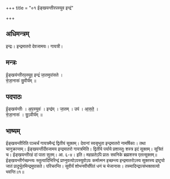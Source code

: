 +++
title = "०१ ईङ्खयन्तीरपस्युव इन्द्रं"

+++
## अधिमन्त्रम्
इन्द्रः। इन्द्रमातरो देवजामयः। गायत्री।

## मन्त्रः
ई॒ङ्खय॑न्तीरप॒स्युव॒ इन्द्रं॑ जा॒तमुपा॑सते ।  
भे॒जा॒नासः॑ सु॒वीर्य॑म् ॥

## पदपाठः
ई॒ङ्खय॑न्तीः । अ॒प॒स्युवः॑ । इन्द्र॑म् । जा॒तम् । उप॑ । आ॒स॒ते॒ ।  
भे॒जा॒नासः॑ । सु॒ऽवीर्य॑म् ॥

## भाष्यम्
ईङ्खयन्तीरिति पञ्चर्चं गायत्रमैन्द्रं द्वितीयं सूक्तम्। देवानां स्वसृभूता इन्द्रमातरो नामर्षिकाः। तथा चानुक्रान्तम्। ईङ्खयन्तीर्देवजामय इन्द्रमातरो गायत्रमिति। द्वितीये पर्याये प्रशास्तुः शस्त्र इदं सूक्तम्। सूत्रितं च। ईङ्खयन्तीरहं दां पाता सुतम्। आ. ६-४। इति। महाव्रतेऽपि प्रातः सवनिके ब्रह्मशस्त्र एतत्सूक्तम्॥ईङ्खयन्तीर्गच्छन्त्यः स्तुत्यादिभिरिन्द्रं प्राप्नुवत्योऽपस्युवोऽपः कर्मात्मन इच्छन्त्य इन्द्रमातरोऽस्य सूक्तस्य द्रष्ट्र्यो जातं प्रादुर्भूतमिन्द्रमुपासते। परिचरन्ति। सुवीर्यं शोभनवीर्योपेतं धनं च भेजानासः। तस्मादिन्द्रात्संभक्तवत्यो भवन्ति॥१॥
